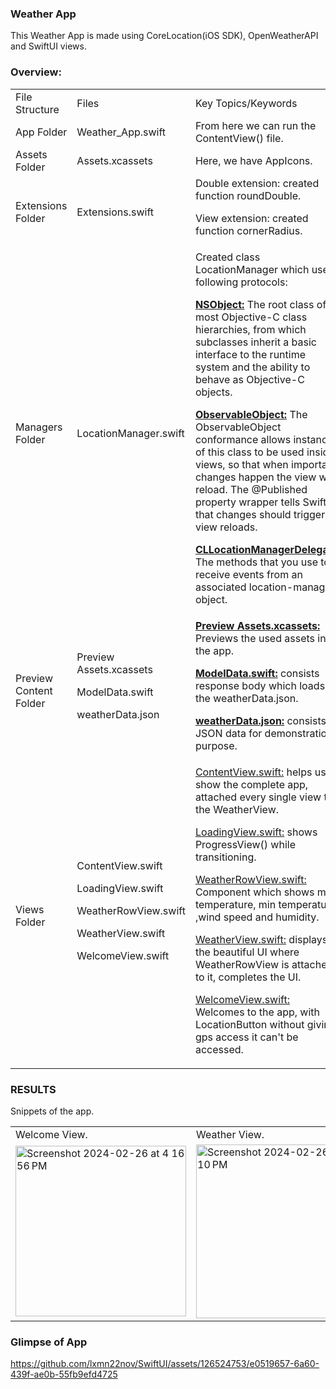 ### Weather App
This Weather App is made using CoreLocation(iOS SDK), OpenWeatherAPI and SwiftUI views.

### Overview:
<table>
  <tr>
    <td>File Structure</td>
    <td>Files</td>
    <td>Key Topics/Keywords</td>
  </tr>
  <tr>
    <td>App Folder</td>
    <td>Weather_App.swift</td>
    <td>From here we can run the ContentView() file.</td>
  </tr>
  <tr>
    <td>Assets Folder</td>
    <td>Assets.xcassets</td>
    <td>Here, we have AppIcons.</td>
  </tr>
  <tr>
    <td>Extensions Folder</td>
    <td>Extensions.swift</td>
    <td>
      <dl>Double extension: created function roundDouble.</dl>
      <dl>View extension: created function cornerRadius.</dl> 
    </td>
  </tr>
  <tr>
    <td>Managers Folder</td>
    <td>LocationManager.swift</td>
    <td>
      <dl>
        Created class LocationManager which uses following protocols:
        <dl><ins><b>NSObject:</b></ins> The root class of most Objective-C class hierarchies, from which subclasses inherit a basic interface to the runtime system and the ability to behave as Objective-C objects.</dl>
        <dl><ins><b>ObservableObject:</b></ins> The ObservableObject conformance allows instances of this class to be used inside views, so that when important changes happen the view will reload. The @Published property wrapper tells SwiftUI that changes should trigger view reloads.</dl>
        <dl><ins><b>CLLocationManagerDelegate:</b></ins> The methods that you use to receive events from an associated location-manager object.</dl>
      </dl>
    </td>
  </tr>
  <tr>
    <td>Preview Content Folder</td>
    <td>
      <dl>Preview Assets.xcassets</dl>
      <dl>ModelData.swift</dl>
      <dl>weatherData.json</dl>
    </td>
    <td>
      <dl><ins><b>Preview Assets.xcassets:</b></ins> Previews the used assets in the app.</dl>
      <dl><ins><b>ModelData.swift:</b></ins> consists response body which loads the weatherData.json.</dl>
      <dl><ins><b>weatherData.json:</b></ins> consists a JSON data for demonstration purpose.</dl>
    </td>
  </tr>
  <tr>
    <td>Views Folder</td>
    <td>
      <dl>ContentView.swift</dl>
      <dl>LoadingView.swift</dl>
      <dl>WeatherRowView.swift</dl>
      <dl>WeatherView.swift</dl>
      <dl>WelcomeView.swift</dl>
    </td>
    <td>
      <dl><ins>ContentView.swift:</ins> helps us to show the complete app, attached every single view to the WeatherView.</dl>
      <dl><ins>LoadingView.swift:</ins> shows ProgressView() while transitioning.</dl>
      <dl><ins>WeatherRowView.swift:</ins> Component which shows max temperature, min temperature ,wind speed and humidity.</dl>
      <dl><ins>WeatherView.swift:</ins> displays the beautiful UI where WeatherRowView is attached to it, completes the UI.</dl>
      <dl><ins>WelcomeView.swift:</ins> Welcomes to the app, with LocationButton without giving gps access it can't be accessed.</dl>
    </td>
  </tr>
</table>


### RESULTS
Snippets of the app.

<table>
  <tr>
    <td>Welcome View.</td>
    <td>Weather View.</td>
  </tr>
  <tr>
<!--     <td><img src="screenshots/Screenshot_1582745092.png" width=270 height=480></td> -->
    <td><img width="273" alt="Screenshot 2024-02-26 at 4 16 56 PM" src="https://github.com/lxmn22nov/SwiftUI/assets/126524753/e3cf3d71-d5c5-4844-a7c2-ffa9fa003ce3"></td>
    <td><img width="278" alt="Screenshot 2024-02-26 at 4 20 10 PM" src="https://github.com/lxmn22nov/SwiftUI/assets/126524753/f9708e38-06c5-4a38-993c-9b606102fbef"></td>
  </tr>
 </table>

### Glimpse of App

https://github.com/lxmn22nov/SwiftUI/assets/126524753/e0519657-6a60-439f-ae0b-55fb9efd4725
